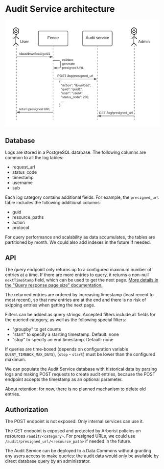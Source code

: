 # Audit Service architecture

![Architecture diagram](../img/architecture_diagram.png)

## Database

Logs are stored in a PostgreSQL database. The following columns are common to all the log tables:
- request_url
- status_code
- timestamp
- username
- sub

Each log category contains additional fields. For example, the `presigned_url` table includes the following additional columns:
- guid
- resource_paths
- action
- protocol

For query performance and scalability as data accumulates, the tables are partitioned by month. We could also add indexes in the future if needed.

## API

The query endpoint only returns up to a configured maximum number of entries at a time. If there are more entries to query, it returns a non-null `nextTimeStamp` field, which can be used to get the next page. [More details in the "Query response page size" documentation.](../explanation/query_page_size.md)

The returned entries are ordered by increasing timestamp (least recent to most recent), so that new entries are at the end and there is no risk of skipping entries when getting the next page.

Filters can be added as query strings. Accepted filters include all fields for the queried category, as well as the following special filters:
- "groupby" to get counts
- "start" to specify a starting timestamp. Default: none
- "stop" to specify an end timestamp. Default: none

If queries are time-boxed (depends on configuration variable `QUERY_TIMEBOX_MAX_DAYS`), (`stop` - `start`) must be lower than the configured maximum.

We can populate the Audit Service database with historical data by parsing logs and making POST requests to create audit entries, because the POST endpoint accepts the timestamp as an optional parameter.

About retention: for now, there is no planned mechanism to delete old entries.

## Authorization

The POST endpoint is not exposed. Only internal services can use it.

The GET endpoint is exposed and protected by Arborist policies on resources `/audit/<category>`. For presigned URLs, we could use `/audit/presigned_url/<resource_path>` if needed in the future.

The Audit Service can be deployed to a Data Commons without granting any users access to make queries: the audit data would only be available by direct database query by an administrator.
